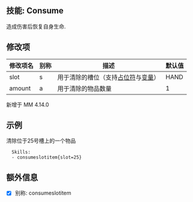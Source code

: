 技能: Consume
--------------------------

造成伤害后恢复自身生命.

修改项
----------

| 修改项名 | 别称    | 描述                                                                                                    | 默认值 |
|-----------|------------|----------------------------------------------------------------------------------------------------------------|---------------|
| slot | s | 用于清除的槽位（支持[占位符](/技能/占位符)与[变量](/技能/变量)） | HAND |
| amount | a | 用于清除的物品数量 | 1 |

新增于 MM 4.14.0

示例
--------

清除位于25号槽上的一个物品

      Skills:
      - consumeslotitem{slot=25}

额外信息
-----

- [x] 别称: consumeslotitem